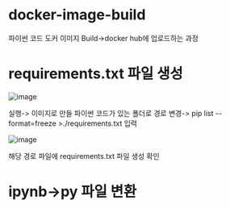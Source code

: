 # docker-image-build

파이썬 코드 도커 이미지 Build->docker hub에 업로드하는 과정


# requirements.txt 파일 생성

![image](https://user-images.githubusercontent.com/104436260/199645847-0db467b4-77eb-4d53-b17b-5b31a6971499.png)

 실행-> 이미지로 만들 파이썬 코드가 있는 폴더로 경로 변경-> pip list --format=freeze >./requirements.txt 입력
 
 ![image](https://user-images.githubusercontent.com/104436260/199646236-5fef0820-8222-465f-96c3-63641b4675c8.png)
 
 해당 경로 파일에 requirements.txt 파일 생성 확인
 
 # ipynb->py 파일 변환
 
 

